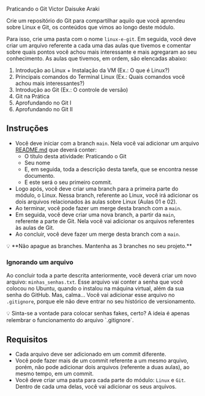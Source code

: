 Praticando o Git
Victor Daisuke Araki

Crie um repositório do Git para compartilhar aquilo que você aprendeu sobre Linux e Git, os conteúdos que vimos ao longo deste módulo.

Para isso, crie uma pasta com o nome `linux-e-git`. Em seguida, você deve criar um arquivo referente a cada uma das aulas que tivemos e comentar sobre quais pontos você achou mais interessante e mais agregaram ao seu conhecimento. As aulas que tivemos, em ordem, são elencadas abaixo:

1. Introdução ao Linux + Instalação da VM (Ex.: O que é Linux?)
2. Principais comandos do Terminal Linux (Ex.: Quais comandos você achou mais interessantes?)
3. Introdução ao Git (Ex.: O controle de versão)
4. Git na Prática
5. Aprofundando no Git I
6. Aprofundando no Git II

## Instruções

- Você deve iniciar com a branch `main`. Nela você vai adicionar um arquivo [README.md](http://README.md) que deverá conter:
    - O título desta atividade: Praticando o Git
    - Seu nome
    - E, em seguida, toda a descrição desta tarefa, que se encontra nesse documento.
    - E este será o seu primeiro commit.
- Logo após, você deve criar uma branch para a primeira parte do módulo, o Linux. Nessa branch, referente ao Linux, você irá adicionar os dois arquivos relacionados às aulas sobre Linux (Aulas 01 e 02).
- Ao terminar, você pode fazer um merge desta branch com a `main`.
- Em seguida, você deve criar uma nova branch, a partir da `main`, referente a parte de Git. Nela você vai adicionar os arquivos referentes às aulas de Git.
- Ao concluir, você deve fazer um merge desta branch com a `main`.

<aside>
💡 **Não apague as branches. Mantenha as 3 branches no seu projeto.**

</aside>

### Ignorando um arquivo

Ao concluir toda a parte descrita anteriormente, você deverá criar um novo arquivo: `minhas_senhas.txt`. Esse arquivo vai conter a senha que você colocou no Ubuntu, quando o instalou na máquina virtual, além da sua senha do GitHub. Mas, calma... Você vai adicionar esse arquivo no `.gitignore`, porque ele não deve entrar no seu histórico de versionamento.

<aside>
💡 Sinta-se a vontade para colocar senhas fakes, certo? A ideia é apenas relembrar o funcionamento do arquivo `.gitignore`.

</aside>

## Requisitos

- Cada arquivo deve ser adicionado em um commit diferente.
- Você pode fazer mais de um commit referente a um mesmo arquivo, porém, não pode adicionar dois arquivos (referente a duas aulas), ao mesmo tempo, em um commit.
- Você deve criar uma pasta para cada parte do módulo: `Linux` e `Git`. Dentro de cada uma delas, você vai adicionar os seus arquivos.

